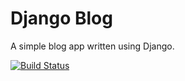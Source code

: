 # Django Blog

A simple blog app written using Django.


[![Build Status](https://travis-ci.org/PhilSurgenor/django-blog.svg?branch=master)](https://travis-ci.org/PhilSurgenor/django-blog)